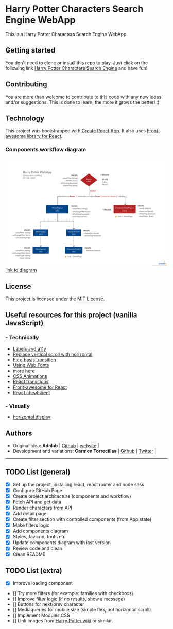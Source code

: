 # Harry Potter Characters Search Engine WebApp

This is a Harry Potter Characters Search Engine WebApp.

## Getting started

You don't need to clone or install this repo to play. Just click on the following link [Harry Potter Characters Search Engine](#) and have fun!

## Contributing

You are more than welcome to contribute to this code with any new ideas and/or suggestions. This is done to learn, the more it grows the better! :)

## Technology

This project was bootstrapped with [Create React App](https://github.com/facebook/create-react-app).
It also uses [Front-awesome library for React](https://fontawesome.com/how-to-use/on-the-web/using-with/react).

### Components workflow diagram

![DIAGRAM](/src/images/HarryPotterWebApp-diagram_v02.png)
[link to diagram](https://creately.com/diagram/jw3pl27b1)

## License

This project is licensed under the [MIT License](https://en.wikipedia.org/wiki/MIT_License).

## Useful resources for this project (vanilla JavaScript)

### - Technically

- [Labels and a11y](https://a11yproject.com/posts/how-to-hide-content/)
- [Replace vertical scroll with horizontal](https://stackoverflow.com/questions/47443850/replace-vertical-scroll-by-horizontal-scroll-vanilla-javascript)
- [Flex-basis transition](https://codepen.io/thomas-eilermann/pen/grjEjE)
- [Using Web Fonts](https://www.w3schools.com/css/css3_fonts.asp)
- [more here](https://www.balbooa.com/knowledgebase/32-documentation-faq-joomla/176-how-to-add-custom-font-to-website-through-fontface)
- [CSS Animations](http://leaverou.github.io/animatable/)
- [React transitions](https://blog.jakoblind.no/react-animation-example/)
- [Front-awesome for React](https://fontawesome.com/how-to-use/on-the-web/using-with/react)
- [React cheatsheet](https://fontawesome.com/cheatsheet?from=io)

### - Visually

- [horizontal display](https://digitaldosis.com/works)

## Authors

- Original idea: **Adalab** | [Github](https://github.com/Adalab) | [website](http://adalab.es/) |
- Development and variations: **Carmen Torrecillas** | [Github](https://github.com/) | [Twitter](https://twitter.com/carmen_TM_) |

---

## TODO List (general)

- [x] Set up the project, installing react, react router and node sass
- [x] Configure GitHub Page
- [x] Create project architecture (components and workflow)
- [x] Fetch API and get data
- [x] Render characters from API
- [x] Add detail page
- [x] Create filter section with controlled components (from App state)
- [x] Make filters logic
- [x] Add components diagram
- [x] Styles, favicon, fonts etc
- [x] Update components diagram with last version
- [x] Review code and clean
- [x] Clean README

## TODO List (extra)

- [x] Improve loading component
- [] Try more filters (for example: families with checkboxs)
- [] Improve filter logic (if no results, show a message)
- [] Buttons for next/prev character
- [] Mediaqueries for mobile size (simple flex, not horizontal scroll)
- [] Implement Modules CSS
- [] Link images from [Harry Potter wiki](https://harrypotter.fandom.com/wiki/Main_Page) or similar.
